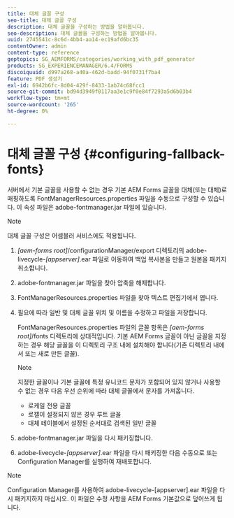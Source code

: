 ```yaml
---
title: 대체 글꼴 구성
seo-title: 대체 글꼴 구성
description: 대체 글꼴을 구성하는 방법을 알아봅니다.
seo-description: 대체 글꼴을 구성하는 방법을 알아봅니다.
uuid: 2745541c-8c6d-4bb4-aa14-ec19afd6bc35
contentOwner: admin
content-type: reference
geptopics: SG_AEMFORMS/categories/working_with_pdf_generator
products: SG_EXPERIENCEMANAGER/6.4/FORMS
discoiquuid: d997a268-a40a-462d-badd-94f0731f7ba4
feature: PDF 생성기
exl-id: 6942b6fc-8d04-429f-8433-1ab74c68fcc1
source-git-commit: bd94d3949f0117aa3e1c9f0e84f7293a5d6b03b4
workflow-type: tm+mt
source-wordcount: '265'
ht-degree: 0%

---
```


# 대체 글꼴 구성 {#configuring-fallback-fonts}

서버에서 기본 글꼴을 사용할 수 없는 경우 기본 AEM Forms 글꼴을 대체(또는 대체)로 매핑하도록 FontManagerResources.properties 파일을 수동으로 구성할 수 있습니다. 이 속성 파일은 adobe-fontmanager.jar 파일에 있습니다.

>[!NOTE]
>
>대체 글꼴 구성은 어셈블러 서비스에도 적용됩니다.

1. *[aem-forms root]*/configurationManager/export 디렉토리의 adobe-livecycle-*[appserver]*.ear 파일로 이동하여 백업 복사본을 만들고 원본을 패키지 취소합니다.
1. adobe-fontmanager.jar 파일을 찾아 압축을 해제합니다.
1. FontManagerResources.properties 파일을 찾아 텍스트 편집기에서 엽니다.
1. 필요에 따라 일반 및 대체 글꼴 위치 및 이름을 수정하고 파일을 저장합니다.

   FontManagerResources.properties 파일의 글꼴 항목은 *[aem-forms root]*/fonts 디렉토리에 상대적입니다. 기본 AEM Forms 글꼴이 아닌 글꼴을 지정하는 경우 해당 글꼴을 이 디렉토리 구조 내에 설치해야 합니다(기존 디렉토리 내에서 또는 새로 만든 글꼴).

   >[!NOTE]
   >
   >지정한 글꼴이나 기본 글꼴에 특정 유니코드 문자가 포함되어 있지 않거나 사용할 수 없는 경우 다음 우선 순위에 따라 대체 글꼴에서 문자를 가져옵니다.

   * 로케일 전용 글꼴
   * 로캘이 설정되지 않은 경우 루트 글꼴
   * 대체 테이블에서 설정된 순서대로 검색된 일반 글꼴

1. adobe-fontmanager.jar 파일을 다시 패키징합니다.
1. adobe-livecycle-*[appserver]*.ear 파일을 다시 패키징한 다음 수동으로 또는 Configuration Manager를 실행하여 재배포합니다.

>[!NOTE]
>
>Configuration Manager를 사용하여 adobe-livecycle-[appserver].ear 파일을 다시 패키지하지 마십시오. 이 파일은 수정 사항을 AEM Forms 기본값으로 덮어쓰게 됩니다.
